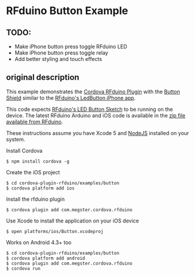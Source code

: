 # RFduino Button Example

## TODO:
- Make iPhone button press toggle RFduino LED
- Make iPhone button press toggle relay
- Add better styling and touch effects


## original description
This example demonstrates the [Cordova RFduino Plugin](https://github.com/don/cordova-plugin-rfduino) with the [Button Shield](http://www.rfduino.com/product/rfd22122-rgb-button-shield-for-rfduino/) similar to the [RFduino's LedButton iPhone app](https://itunes.apple.com/us/app/rfduino-ledbutton/id704045041?mt=8).

This code expects [RFduino's LED Button Sketch](https://gist.github.com/don/7947381#file-ledbutton-ino) to be running on the device. The latest RFduino Arduino and iOS code is available in the [zip file available from  RFduino](http://www.rfduino.com/).

These instructions assume you have Xcode 5 and [NodeJS](http://nodejs.org) installed on your system.

Install Cordova

    $ npm install cordova -g
    
Create the iOS project

    $ cd cordova-plugin-rfduino/examples/button
    $ cordova platform add ios

Install the rfduino plugin

    $ cordova plugin add com.megster.cordova.rfduino
    
Use Xcode to install the application on your iOS device

    $ open platforms/ios/Button.xcodeproj

Works on Android 4.3+ too

    $ cd cordova-plugin-rfduino/examples/button
    $ cordova platform add android
    $ cordova plugin add com.megster.cordova.rfduino
    $ cordova run